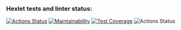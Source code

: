 ### Hexlet tests and linter status:
[![Actions Status](https://github.com/MariaDeSoledad/java-project-71/actions/workflows/hexlet-check.yml/badge.svg)](https://github.com/MariaDeSoledad/java-project-71/actions)
[![Maintainability](https://api.codeclimate.com/v1/badges/f8abd01cbe3d28993583/maintainability)](https://codeclimate.com/github/MariaDeSoledad/java-project-71/maintainability)
[![Test Coverage](https://api.codeclimate.com/v1/badges/f8abd01cbe3d28993583/test_coverage)](https://codeclimate.com/github/MariaDeSoledad/java-project-71/test_coverage)
![Actions Status](https://github.com/MariaDeSoledad/java-project-71/actions/workflows/main.yml/badge.svg)
